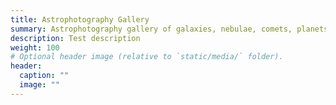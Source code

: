 ```yaml
---
title: Astrophotography Gallery
summary: Astrophotography gallery of galaxies, nebulae, comets, planets and more.
description: Test description
weight: 100
# Optional header image (relative to `static/media/` folder).
header:
  caption: ""
  image: ""
---
```

